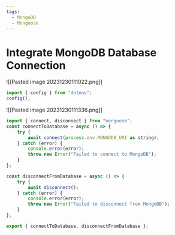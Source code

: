 ```yaml
---
tags:
  - MongoDB
  - Mongoose
---
```

# Integrate MongoDB Database Connection
![[Pasted image 20231230111022.png]]
```jsx
import { config } from "dotenv";
config();
```
![[Pasted image 20231230111336.png]]
```jsx
import { connect, disconnect } from "mongoose";
const connectToDatabase = async () => {
	try {
		await connect(process.env.MONGODB_URI as string);
	} catch (error) {
		console.error(error);
		throw new Error("Failed to connect to MongoDB");
	}
};

const disconnectFromDatabase = async () => {
	try {
		await disconnect();
	} catch (error) {
		console.error(error);
		throw new Error("Failed to disconnect from MongoDB");
	}
};

export { connectToDatabase, disconnectFromDatabase };

```


